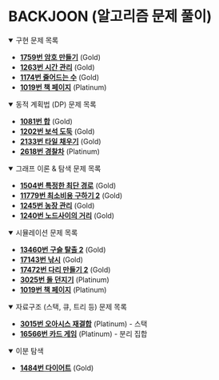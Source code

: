 # BACKJOON (알고리즘 문제 풀이)

<details open>
<summary> 구현 문제 목록 </summary>

* **[1759번 암호 만들기](https://www.acmicpc.net/problem/1759)** (Gold)
* **[1263번 시간 관리](https://www.acmicpc.net/problem/1263)** (Gold)
* **[1174번 줄어드는 수](https://www.acmicpc.net/problem/1174)** (Gold)
* **[1019번 책 페이지](https://www.acmicpc.net/problem/1019)** (Platinum)

</details>

<details open>
<summary> 동적 계획법 (DP) 문제 목록 </summary>

* **[1081번 합](https://www.acmicpc.net/problem/1081)** (Gold)
* **[1202번 보석 도둑](https://www.acmicpc.net/problem/1202)** (Gold)
* **[2133번 타일 채우기](https://www.acmicpc.net/problem/2133)** (Gold)
* **[2618번 경찰차](https://www.acmicpc.net/problem/2618)** (Platinum)

</details>

<details open>
<summary> 그래프 이론 & 탐색 문제 목록 </summary>

* **[1504번 특정한 최단 경로](https://www.acmicpc.net/problem/1504)** (Gold)
* **[11779번 최소비용 구하기 2](https://www.acmicpc.net/problem/11779)** (Gold)
* **[1245번 농장 관리](https://www.acmicpc.net/problem/1245)** (Gold)
* **[1240번 노드사이의 거리](https://www.acmicpc.net/problem/1240)** (Gold)

</details>

<details open>
<summary> 시뮬레이션 문제 목록 </summary>

* **[13460번 구슬 탈출 2](https://www.acmicpc.net/problem/13460)** (Gold)
* **[17143번 낚시](https://www.acmicpc.net/problem/17143)** (Gold)
* **[17472번 다리 만들기 2](https://www.acmicpc.net/problem/17472)** (Gold)
* **[3025번 돌 던지기](https://www.acmicpc.net/problem/3025)** (Platinum)
* **[1019번 책 페이지](https://www.acmicpc.net/problem/1019)** (Platinum)

</details open>

<details open>
<summary> 자료구조 (스택, 큐, 트리 등) 문제 목록 </summary>

* **[3015번 오아시스 재결합](https://www.acmicpc.net/problem/3015)** (Platinum) - 스택
* **[16566번 카드 게임](https://www.acmicpc.net/problem/16566)** (Platinum) - 분리 집합

</details>

<details open>
<summary> 이분 탐색 </summary>

* **[1484번 다이어트](https://www.acmicpc.net/problem/1484)** (Gold)

</details>
